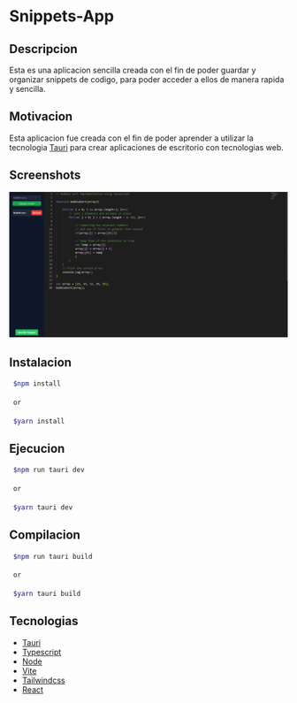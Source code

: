 # Snippets-App 

## Descripcion
Esta es una aplicacion sencilla creada con el fin de poder guardar y organizar snippets de codigo, para poder acceder a ellos de manera rapida y sencilla.

## Motivacion
Esta aplicacion fue creada con el fin de poder aprender a utilizar la tecnologia [Tauri](https://tauri.studio/en/) para crear aplicaciones de escritorio con tecnologias web.

## Screenshots
![Screenshot](./public/bublesort.png)

## Instalacion

```bash
 $npm install

 or 

 $yarn install   
```

## Ejecucion

```bash
 $npm run tauri dev

 or 

 $yarn tauri dev
```

## Compilacion

```bash
 $npm run tauri build

 or 

 $yarn tauri build
```

## Tecnologias

- [Tauri](https://tauri.studio/en/)
- [Typescript](https://www.typescriptlang.org/)
- [Node](https://nodejs.org/en/)
- [Vite](https://vitejs.dev/)
- [Tailwindcss](https://tailwindcss.com/)
- [React](https://reactjs.org/)


